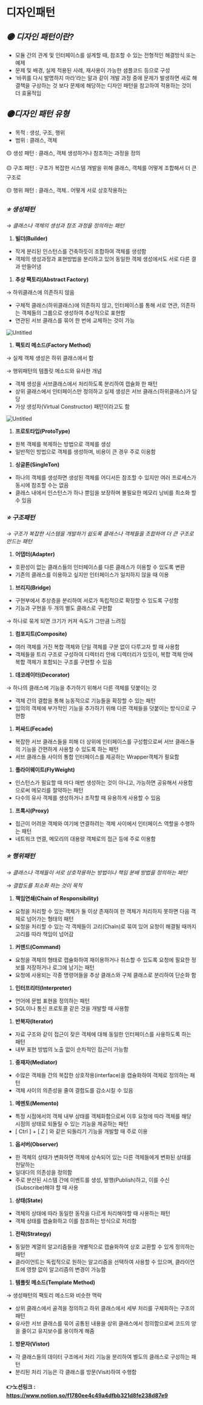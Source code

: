 # 디자인패턴

## *🟣 디자인 패턴이란?*

- 모듈 간의 관계 및 인터페이스를 설계할 때, 참조할 수 있는 전형적인 해결방식 또는 예제
- 문제 및 배경, 실제 적용된 사례, 재사용이 가능한 샘플코드 등으로 구성
- ‘바퀴를 다시 발명하지 마라’라는 말과 같이 개발 과정 중에 문제가 발생하면 새로 해결책을 구상하는 것 보다 문제에 해당하는 디자인 패턴을 참고하여 적용하는 것이 더 효율적임

## *🟣디자인 패턴 유형*

- 목적 : 생성, 구조, 행위
- 범위 : 클래스, 객체

 🟡 생성 패턴 : 클래스, 객체 생성하거나 참조하는 과정을 정의

 🟡 구조 패턴 : 구조가 복잡한 시스템 개발을 위해 클래스, 객체를 어떻게 조합해서 더 큰 구조로

 🟡 행위 패턴 : 클래스, 객체.. 어떻게 서로 상호작용하는

### ***⭐ 생성패턴***

*→ 클래스나 객체의 생성과 참조 과정을 정의하는 패턴*

1. **빌더(Builder)**
- 작게 분리된 인스턴스를 건축하듯이 조합하여 객체를 생성함
- 객체의 생성과정과 표현방법을 분리하고 있어 동일한 객체 생성에서도 서로 다른 결과 만들어냄

1. **추상 팩토리(Abstract Factory)**

→ 하위클래스에 의존하지 않음

- 구체적 클래스(하위클래스)에 의존하지 않고, 인터페이스를 통해 서로 연관, 의존하는 객체들의 그룹으로 생성하여 추상적으로 표현함
- 연관된 서브 클래스를 묶어 한 번에 교체하는 것이 가능

![Untitled](https://s3-us-west-2.amazonaws.com/secure.notion-static.com/e389ab4f-5529-4448-9cff-5f6ba9507fa1/Untitled.png)

1. **팩토리 메소드(Factory Method)**

→ 실제 객체 생성은 하위 클래스에서 함

→ 행위패턴의 템플릿 메소드와 유사한 개념

- 객체 생성을 서브클래스에서 처리하도록 분리하여 캡슐화 한 패턴
- 상위 클래스에서 인터페이스만 정의하고 실제 생성은 서브 클래스(하위클래스)가 담당
- 가상 생성자(Virtual Constructor) 패턴이라고도 함

![Untitled](https://s3-us-west-2.amazonaws.com/secure.notion-static.com/bec2b3fe-d019-42dc-bba5-f2fe4ae53d67/Untitled.png)

1. **프로토타입(ProtoType)**
- 원복 객체를 복제하는 방법으로 객체를 생성
- 일반적인 방법으로 객체를 생성하며, 비용이 큰 경우 주로 이용함

1. **싱글톤(SingleTon)**
- 하나의 객체를 생성하면 생성된 객체를 어디서든 참조할 수 있지만 여러 프로세스가 동시에 참조할 수는 없음
- 클래스 내에서 인스턴스가 하나 뿐임을 보장하며 불필요한 메모리 낭비를 최소화 할 수 있음

### *⭐ 구조패턴*

*→ 구조가 복잡한 시스템을 개발하기 쉽도록 클래스나 객체들을 조합하여 더 큰 구조로 만드는 패턴*

1. **어댑터(Adapter)**
- 호환성이 없는 클래스들의 인터페이스를 다른 클래스가 이용할 수 있도록 변환
- 기존의 클래스를 이용하고 싶지만 인터페이스가 일치하지 않을 때 이용

1. **브리지(Bridge)**
- 구현부에서 추상층을 분리하여 서로가 독립적으로 확장할 수 있도록 구성함
- 기능과 구현을 두 개의 별도 클래스로 구현함

→ 하나로 묶게 되면 크기가 커져 속도가 그만큼 느려짐 

1. **컴포지트(Composite)**
- 여러 객체를 가진 복합 객체와 단일 객체를 구분 없이 다루고자 할 때 사용함
- 객체들을 트리 구조로 구성하여 디렉터리 안에 디렉터리가 있듯이, 복합 객체 안에 복합 객체가 포함되는 구조를 구현할 수 있음

1. **데코레이터(Decorator)**

→ 하나의 클래스에 기능을 추가하기 위해서 다른 객체를 덧붙이는 것

- 객체 간의 결합을 통해 능동적으로 기능들을 확장할 수 있는 패턴
- 임의의 객체에 부가적인 기능을 추가하기 위해 다른 객체들을 덧붙이는 방식으로 구현함

1. **퍼싸드(Fecade)**
- 복잡한 서브 클래스들을 피해 더 상위에 인터페이스를 구성함으로써 서브 클래스들의 기능을 간편하게 사용할 수 있도록 하는 패턴
- 서브 클래스들 사이의 통합 인터페이스를 제공하는 Wrapper객체가 필요함

1. **플라이웨이트(FlyWeight)**
- 인스턴스가 필요할 때 마다 매번 생성하는 것이 아니고, 가능하면 공유해서 사용함으로써 메모리를 절약하는 패턴
- 다수의 유사 객체를 생성하거나 조작할 때 유용하게 사용할 수 있음

1. **프록시(Proxy)**
- 접근이 어려운 객체와 여기에 연결하려는 객체 사이에서 인터페이스 역할을 수행하는 패턴
- 네트워크 연결, 메모리의 대용량 객체로의 접근 등에 주로 이용함

### *⭐ 행위패턴*

*→ 클래스나 객체들이 서로 상호작용하는 방법이나 책임 분배 방법을 정의하는 패턴*

*→ 결합도를 최소화 하는 것이 목적*

1. **책임연쇄(Chain of Responsibility)**
- 요청을 처리할 수 있는 객체가 둘 이상 존재하여 한 객체가 처리하지 못하면 다음 객체로 넘어가는 형태의 패턴
- 요청을 처리할 수 있는 각 객체들이 고리(Chain)로 묶여 있어 요청이 해결될 때까지 고리를 따라 책임이 넘어감

1. **커맨드(Command)**
- 요청을 객체의 형태로 캡슐화하여 재이용하거나 취소할 수 있도록 요청에 필요한 정보를 저장하거나 로그에 남기는 패턴
- 요청에 사용되는 각종 명령어들을 추상 클래스와 구체 클래스로 분리하여 단순화 함

1. **인터프리터(Interpreter)**
- 언어에 문법 표현을 정의하는 패턴
- SQL이나 통신 프로토콜 같은 것을 개발할 때 사용함

1. **반복자(Iterator)**
- 자료 구조와 같이 접근이 잦은 객체에 대해 동일한 인터페이스를 사용하도록 하는 패턴
- 내부 표현 방법의 노출 없이 순차적인 접근이 가능함

1. **중재자(Mediator)**
- 수많은 객체들 간의 복잡한 상호작용(interface)을 캡슐화하여 객체로 정의하는 패턴
- 객체 사이의 의존성을 줄여 결합도를 감소시킬 수 있음

1. **메멘토(Memento)**
- 특정 시점에서의 객체 내부 상태를 객체화함으로써 이후 요청에 따라 객체를 해당 시점의 상태로 되돌릴 수 있는 기능을 제공하는 패턴
- [ Ctrl ] + [ Z ] 와 같은 되돌리기 기능을 개발할 때 주로 이용

1. **옵서버(Observer)**
- 한 객체의 상태가 변화하면 객체에 상속되어 있는 다른 객체들에게 변화된 상태를 전달하는
- 일대다의 의존성을 정의함
- 주로 분산된 시스템 간에 이벤트를 생성, 발행(Publish)하고, 이를 수신(Subscribe)해야 할 때 사용

1. **상태(State)**
- 객체의 상태에 따라 동일한 동작을 다르게 처리해야할 때 사용하는 패턴
- 객체 상태를 캡슐화하고 이를 참조하는 방식으로 처리함

1. **전략(Strategy)**
- 동일한 계열의 알고리즘들을 개별적으로 캡슐화하여 상호 교환할 수 있게 정의하는 패턴
- 클라이언트는 독립적으로 원하는 알고리즘을 선택하여 사용할 수 있으며, 클라이언트에 영향 없이 알고리즘의 변경이 가능함

1. **템플릿 메소드(Template Method)**

→ 생성패턴의 팩토리 메소드와 비슷한 맥락

- 상위 클래스에서 골격을 정의하고 하위 클래스에서 세부 처리를 구체화하는 구조의 패턴
- 유사한 서브 클래스를 묶어 공통된 내용을 상위 클래스에서 정의함으로써 코드의 양을 줄이고 유지보수를 용이하게 해줌

1. **방문자(Vistor)**
- 각 클래스들의 데이터 구조에서 처리 기능을 분리하여 별도의 클래스로 구성하는 패턴
- 분리된 처리 기능은 각 클래스를 방문(Visit)하여 수행함

#### 👉노션링크 : https://www.notion.so/f1780ee4c49a4dfbb321d8fe238d87e9
